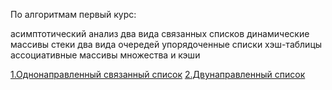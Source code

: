 
По алгоритмам первый курс:

 асимптотический анализ
 два вида связанных списков
 динамические массивы
 стеки
 два вида очередей
 упорядоченные списки
 хэш-таблицы
 ассоциативные массивы
 множества и кэши

[1.Однонаправленный связанный список](https://github.com/ittkirsan/Algoritm/tree/main/Linkedlist)
[2.Двунаправленный список](https://github.com/ittkirsan/Algoritm/tree/main/Linkedlist2)

